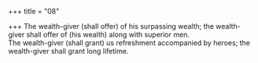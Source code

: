 +++
title = "08"

+++
The wealth-giver (shall offer) of his surpassing wealth; the wealth-giver  shall offer of (his wealth) along with superior men.  
The wealth-giver (shall grant) us refreshment accompanied by heroes;  the wealth-giver shall grant long lifetime.  